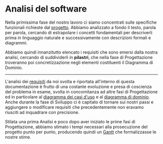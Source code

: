 # Analisi del software

Nella primissima fase del nostro lavoro ci siamo concentrati sulle specifiche funzionali richieste dal [progetto](../01-Introduzione/1.1-Progetto.md). Abbiamo analizzato a fondo il testo, parola per parola, cercando di estrapolare i concetti fondamentali per descriverli prima in linguaggio naturale e successivamente con descrizioni formali e diagrammi.

Abbiamo quindi innanzitutto elencato i requisiti che sono emersi dalla nostra analisi, cercando di suddividerli in **pilastri**, che nella fase di Progettazione troveranno poi concretizzazione negli elementi costituenti il Diagramma di Dominio.

***

L'analisi dei [requisiti](2.1-Requisiti.md) da noi svolta e riportata all'interno di questa documentazione è frutto di una costante evoluzione e presa di coscienza del problema in esame, svolta in concomitanza ad altre fasi di Progettazione ed in particolare al [diagramma dei casi d'uso](../03-Progettazione/3.1.1-UseCaseDiagram.md) e al [diagramma di dominio](../03-Progettazione/3.2-DomainDiagram.md). Anche durante la fase di Sviluppo ci è capitato di tornare sui nostri passi e aggiungere o modificare requisiti che precedentemente non eravamo riusciti ad inquadrare con precisione.

Stilata una prima Analisi e poco dopo aver iniziato le prime fasi di Progettazione, abbiamo stimato i tempi necessari alla prosecuzione del progetto punto per punto, producendo quindi un [Gantt](2.2-Gantt.md) che formalizzasse le nostre stime.
